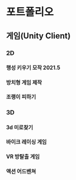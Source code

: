 # 포트폴리오

## 게임(Unity Client)

### 2D

#### 행성 키우기 모작 2021.5

#### 방치형 게임 제작 

#### 조랭이 피하기 

### 3D

#### 3d 미로찾기 

#### 바이크 레이싱 게임

#### VR 방탈출 게임

#### 액션 어드벤쳐



